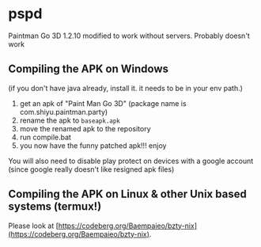# pspd
Paintman Go 3D 1.2.10 modified to work without servers.
Probably doesn't work

## Compiling the APK on Windows

(if you don't have java already, install it. it needs to be in your env path.)

1. get an apk of "Paint Man Go 3D" (package name is com.shiyu.paintman.party)
2. rename the apk to `baseapk.apk`
3. move the renamed apk to the repository
4. run compile.bat
5. you now have the funny patched apk!!! enjoy

You will also need to disable play protect on devices with a google account (since google really doesn't like resigned apk files)

## Compiling the APK on Linux & other Unix based systems (termux!)

Please look at [https://codeberg.org/Baempaieo/bzty-nix](https://codeberg.org/Baempaieo/bzty-nix).
